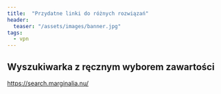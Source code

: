 ```yaml
---
title:  "Przydatne linki do różnych rozwiązań"
header:
  teaser: "/assets/images/banner.jpg"
tags:
  - vpn
---
```


## Wyszukiwarka z ręcznym wyborem zawartości

https://search.marginalia.nu/
  